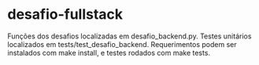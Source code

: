 # desafio-fullstack
Funções dos desafios localizadas em desafio_backend.py. Testes unitários localizados em tests/test_desafio_backend.
Requerimentos podem ser instalados com make install, e testes rodados com make tests.
